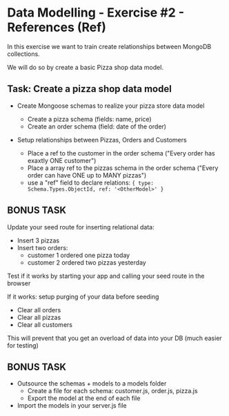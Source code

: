 # Data Modelling - Exercise #2 - References (Ref)

In this exercise we want to train create relationships between MongoDB collections.

We will do so by create a basic Pizza shop data model.

## Task: Create a pizza shop data model

* Create Mongoose schemas to realize your pizza store data model
    * Create a pizza schema (fields: name, price)
    * Create an order schema (field: date of the order)

* Setup relationships between Pizzas, Orders and Customers
    * Place a ref to the customer in the order schema ("Every order has exaxtly ONE customer")
    * Place a array ref to the pizzas schema in the order schema ("Every order can have ONE up to MANY pizzas")
   * use a "ref" field to declare relations: ` { type: Schema.Types.ObjectId, ref: '<OtherModel>' } `
 

## BONUS TASK

Update your seed route for inserting relational data:
- Insert 3 pizzas
- Insert two orders:
	- customer 1 ordered one pizza today
	- customer 2 ordered two pizzas yesterday

Test if it works by starting your app and calling your seed route in the browser 

If it works: setup purging of your data before seeding
- Clear all orders
- Clear all pizzas
- Clear all customers

This will prevent that you get an overload of data into your DB (much easier for testing)


## BONUS TASK

* Outsource the schemas + models to a models folder 
    * Create a file for each schema: customer.js, order.js, pizza.js
    * Export the model at the end of each file
* Import the models in your server.js file
